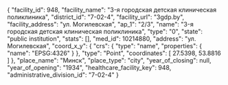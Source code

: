 {
    "facility_id": 948,
    "facility_name": "3-я городская детская клиническая поликлиника",
    "district_id": "7-02-4",
    "facility_url": "3gdp.by",
    "facility_address": "ул. Могилевская",
    "ap_1": "2\/3",
    "name": "3-я городская детская клиническая поликлиника",
    "type": "0",
    "state": "public institution",
    "stats": [],
    "med_id": 10214880,
    "address": "ул. Могилевская",
    "coord_x_y": {
        "crs": {
            "type": "name",
            "properties": {
                "name": "EPSG:4326"
            }
        },
        "type": "Point",
        "coordinates": [
            27.5398,
            53.8816
        ]
    },
    "place_name": "Минск",
    "place_type": "city",
    "year_of_closing": null,
    "year_of_opening": "1934",
    "healthcare_facility_key": 948,
    "administrative_division_id": "7-02-4"
}